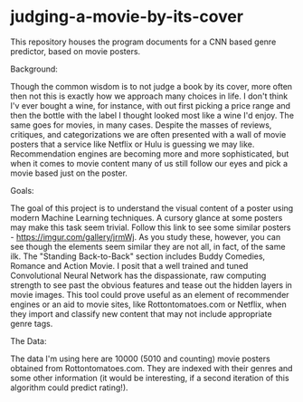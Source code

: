 # judging-a-movie-by-its-cover
This repository houses the program documents for a CNN based genre predictor, based on movie posters.


Background:

  Though the common wisdom is to not judge a book by its cover,  more often then not this is exactly how we approach many choices in life. I don't think I'v ever bought a wine, for instance, with out first picking a price range and then the bottle with the label I thought looked most like a wine I'd enjoy.
  The same goes for movies, in many cases. Despite the masses of reviews, critiques, and categorizations we are often presented with a wall of movie posters that a service like Netflix or Hulu is guessing we may like. Recommendation engines are becoming more and more sophisticated, but when it comes to movie content many of us still follow our eyes and pick a movie based just on the poster.

Goals:

  The goal of this project is to understand the visual content of a poster using modern Machine Learning techniques. A cursory glance at some posters may make this task seem trivial. Follow this link to see some similar posters - https://imgur.com/gallery/jrmWj. As you study these,  however, you can see though the elements seem similar they are not all, in fact, of the same ilk. The "Standing Back-to-Back" section includes Buddy Comedies, Romance and Action Movie.
  I posit that a well trained and tuned Convolutional Neural Network has the dispassionate, raw computing strength to see past the obvious features and tease out the hidden layers in movie images.
  This tool could prove useful as an element of recommender engines or an aid to movie sites, like Rottontomatoes.com or Netflix, when they import and classify new content that may not include appropriate genre tags.

The Data:

  The data I'm using here are 10000 (5010 and counting) movie posters obtained from Rottontomatoes.com. They are indexed with their genres and some other information (it would be interesting, if a second iteration of this algorithm could predict rating!).
